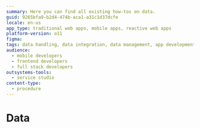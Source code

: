 ```yaml
---
summary: Here you can find all existing how-tos on data.
guid: 9265bfa9-b2d4-474b-aca1-a31c1d37dcfe
locale: en-us
app_type: traditional web apps, mobile apps, reactive web apps
platform-version: o11
figma:
tags: data handling, data integration, data management, app development, outsystems platform
audience:
  - mobile developers
  - frontend developers
  - full stack developers
outsystems-tools:
  - service studio
content-type:
  - procedure
---
```


# Data

